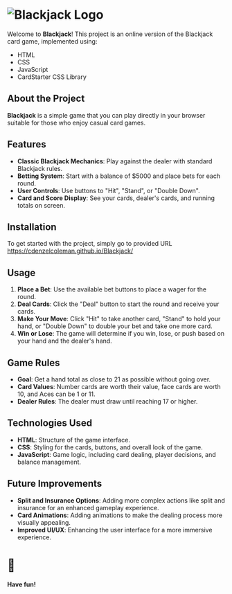 # ![Blackjack Logo](https://i.imgur.com/PFvKUql.png)

Welcome to **Blackjack**! This project is an online version of the Blackjack card game, implemented using: 
- HTML
- CSS
- JavaScript
- CardStarter CSS Library

## About the Project
**Blackjack** is a simple game that you can play directly in your browser suitable for those who enjoy casual card games.

## Features
- **Classic Blackjack Mechanics**: Play against the dealer with standard Blackjack rules.
- **Betting System**: Start with a balance of $5000 and place bets for each round.
- **User Controls**: Use buttons to "Hit", "Stand", or "Double Down".
- **Card and Score Display**: See your cards, dealer's cards, and running totals on screen.

## Installation
To get started with the project, simply go to provided URL
https://cdenzelcoleman.github.io/Blackjack/

## Usage
1. **Place a Bet**: Use the available bet buttons to place a wager for the round.
2. **Deal Cards**: Click the "Deal" button to start the round and receive your cards.
3. **Make Your Move**: Click "Hit" to take another card, "Stand" to hold your hand, or "Double Down" to double your bet and take one more card.
4. **Win or Lose**: The game will determine if you win, lose, or push based on your hand and the dealer's hand.

## Game Rules
- **Goal**: Get a hand total as close to 21 as possible without going over.
- **Card Values**: Number cards are worth their value, face cards are worth 10, and Aces can be 1 or 11.
- **Dealer Rules**: The dealer must draw until reaching 17 or higher.

## Technologies Used
- **HTML**: Structure of the game interface.
- **CSS**: Styling for the cards, buttons, and overall look of the game.
- **JavaScript**: Game logic, including card dealing, player decisions, and balance management.

## Future Improvements
- **Split and Insurance Options**: Adding more complex actions like split and insurance for an enhanced gameplay experience.
- **Card Animations**: Adding animations to make the dealing process more visually appealing.
- **Improved UI/UX**: Enhancing the user interface for a more immersive experience.

# 🎉
**Have fun!** 